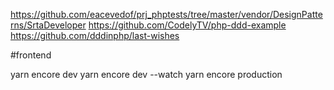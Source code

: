 https://github.com/eacevedof/prj_phptests/tree/master/vendor/DesignPatterns/SrtaDeveloper
https://github.com/CodelyTV/php-ddd-example
https://github.com/dddinphp/last-wishes

#frontend

yarn encore dev
yarn encore dev --watch
yarn encore production